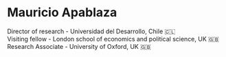 # Mauricio Apablaza
Director of research - Universidad del Desarrollo, Chile 🇨🇱 <br />
Visiting fellow - London school of economics and political science, UK 🇬🇧 <br />
Research Associate - University of Oxford, UK 🇬🇧
